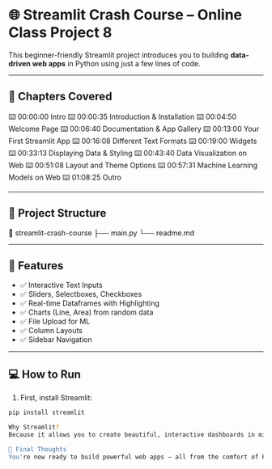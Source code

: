 # 🌐 Streamlit Crash Course – Online Class Project 8

This beginner-friendly Streamlit project introduces you to building **data-driven web apps** in Python using just a few lines of code.

---

## 🎯 Chapters Covered

⌨️ 00:00:00 Intro ⌨️ 00:00:35 Introduction & Installation ⌨️ 00:04:50 Welcome Page ⌨️ 00:06:40 Documentation & App Gallery ⌨️ 00:13:00 Your First Streamlit App ⌨️ 00:16:08 Different Text Formats ⌨️ 00:19:00 Widgets ⌨️ 00:33:13 Displaying Data & Styling ⌨️ 00:43:40 Data Visualization on Web ⌨️ 00:51:08 Layout and Theme Options ⌨️ 00:57:31 Machine Learning Models on Web ⌨️ 01:08:25 Outro


---

## 📁 Project Structure

📁 streamlit-crash-course ├── main.py └── readme.md


---

## 🚀 Features

- ✅ Interactive Text Inputs
- ✅ Sliders, Selectboxes, Checkboxes
- ✅ Real-time Dataframes with Highlighting
- ✅ Charts (Line, Area) from random data
- ✅ File Upload for ML
- ✅ Column Layouts
- ✅ Sidebar Navigation

---

## 💻 How to Run

1. First, install Streamlit:

```bash
pip install streamlit

Why Streamlit?
Because it allows you to create beautiful, interactive dashboards in minutes without HTML/CSS/JS. It's perfect for data apps, ML demos, and interactive experiments!

🥳 Final Thoughts
You're now ready to build powerful web apps — all from the comfort of Python! Let’s move on to the next exciting project when you’re ready! 🔥

